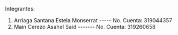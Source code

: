 Integrantes:
1. Arriaga Santana Estela Monserrat ----- No. Cuenta: 319044357
2. Main Cerezo Asahel Said ------- No. Cuenta: 319260658

